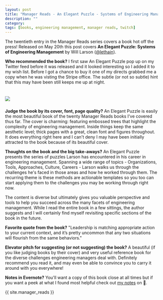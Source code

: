 ```yaml
---
layout: post
title: "Manager Reads - An Elegant Puzzle - Systems of Engineering Management"
description: ""
category: 
tags: [books, engineering management, manager reads, twitch]
---
```


The twentieth entry in the Manager Reads series covers a book hot off the press! Released on May 20th this post covers **An Elegant Puzzle: Systems of Engineering Management** by Will Larson ([@lethain][3]).

**Who recommended the book?** I first saw An Elegant Puzzle pop up on my Twitter feed before it was released and it looked interesting so I added it to my wish list. Before I got a chance to buy it one of my directs grabbed me a copy when he was visting the Stripe office. The subtle (or not so subtle) hint that this may have been still keeps me up at night.

<div>
    <img class="rounded-corners" style="max-width: 350px; border: 1px; margin-top: 24px;" src="{{ site.images2019 }}/06-04/puzzle.jpg"/>
    <p class="caption-text" style="line-height: 1.5em; margin-bottom: 24px;"><strong></strong></p>
</div>

**Judge the book by its cover, font, page quality?** An Elegant Puzzle is easily the most beautiful book of the twenty Manager Reads books I've covered thus far. The cover is charming: featuring embossed trees that highlight the complexity of engineering management. Inside things keep the same aesthetic level; thick pages with a great, clean font and figures throughout. It does everything right here and I can't deny I may have been initially attracted to the book because of its beautiful cover.

**Thoughts on the book and the big take-aways?** An Elegant Puzzle presents the series of puzzles Larson has encountered in his career in engineering management. Spanning a wide range of topics - Organizations, Tools, Approaches, Culture, Careers - Larson walks us through the challenges he's faced in those areas and how he worked through them. The recurring theme is these methods are actionable templates so you too can start applying them to the challenges you may be working through right now.

The content is diverse but ultimately gives you valuable perspective and tools to help you succeed across the many facets of engineering management. While I read the entire book in a few sittings, the author suggests and I will certainly find myself revisiting specific sections of the book in the future. 

**Favorite quote from the book?** "Leadership is matching appropriate action to your current context, and it’s pretty uncommon that any two situations will flourish from the same behaviors."

**Elevator pitch for suggesting (or not suggesting) the book?** A beautiful (if you like judging books by their cover) and very useful reference book for the diverse challenges engineering managers deal with. Definitely recommend you read it, and may even be able to convince you to carry it around with you everywhere!

**Notes in Evernote?** You'll want a copy of this book close at all times but if you want a peek at what I found most helpful check out [my notes][1] on 🐘.

{{ site.manager_reads }}

[1]: https://www.evernote.com/l/AOROndfRQ2tFVI9sGDQnMI65cxCEvIVkLKA
[3]: https://twitter.com/Lethain
